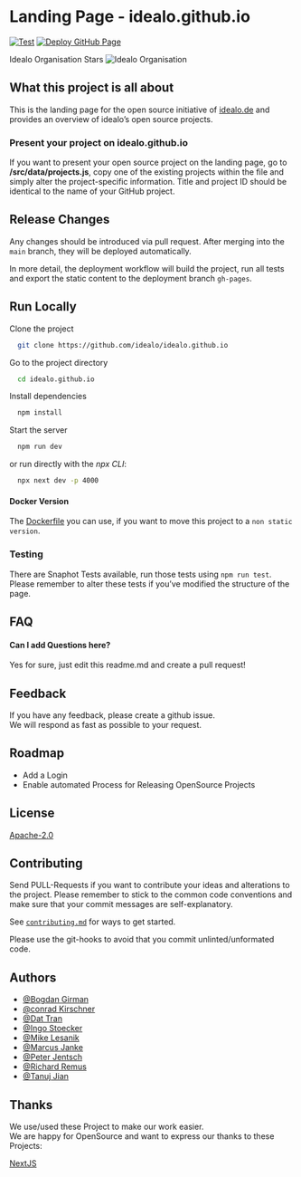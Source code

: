 # Landing Page - idealo.github.io

[![Test](https://github.com/idealo/idealo.github.io/actions/workflows/test.yml/badge.svg)](https://github.com/idealo/idealo.github.io/actions/workflows/test.yml)
[![Deploy GitHub Page](https://github.com/idealo/idealo.github.io/actions/workflows/deploy.yml/badge.svg)](https://github.com/idealo/idealo.github.io/actions/workflows/deploy.yml)

Idealo Organisation Stars ![Idealo Organisation](https://img.shields.io/github/stars/idealo?style=social)

## What this project is all about

This is the landing page for the open source initiative of [idealo.de](https://www.idealo.de/) and provides an overview of idealo’s open source projects.

### Present your project on idealo.github.io

If you want to present your open source project on the landing page, go to **/src/data/projects.js**, copy one of the existing projects within the file and simply alter the project-specific information. Title and project ID should be identical to the name of your GitHub project.

## Release Changes

Any changes should be introduced via pull request. After merging into the `main` branch, they will be deployed automatically.

In more detail, the deployment workflow will build the project, run all tests and export the static content to the deployment branch `gh-pages`.

## Run Locally

Clone the project

```bash
  git clone https://github.com/idealo/idealo.github.io
```

Go to the project directory

```bash
  cd idealo.github.io
```

Install dependencies

```bash
  npm install
```

Start the server

```bash
  npm run dev
```

or run directly with the _npx CLI_:

```bash
  npx next dev -p 4000
```

#### Docker Version

The [Dockerfile](./Dockerfile) you can use, if you want to move this project to a `non static version`.

### Testing

There are Snaphot Tests available, run those tests using `npm run test`.
Please remember to alter these tests if you’ve modified the structure of the page.

## FAQ

#### Can I add Questions here?

Yes for sure, just edit this readme.md and create a pull request!

## Feedback

If you have any feedback, please create a github issue.  
We will respond as fast as possible to your request.

## Roadmap

- Add a Login
- Enable automated Process for Releasing OpenSource Projects

## License

[Apache-2.0](https://choosealicense.com/licenses/apache-2.0/)

## Contributing

Send PULL-Requests if you want to contribute your ideas and alterations to the project. Please remember to stick to the common code conventions and make sure that your commit messages are self-explanatory.

See [`contributing.md`](./contributing.md) for ways to get started.

Please use the git-hooks to avoid that you commit unlinted/unformated code.

## Authors

- [@Bogdan Girman](https://github.com/bogdangi)
- [@conrad Kirschner](https://www.github.com/conradkirschner)
- [@Dat Tran](https://github.com/datitran)
- [@Ingo Stoecker](https://github.com/Kobe)
- [@Mike Lesanik](https://github.com/mlesniak)
- [@Marcus Janke](https://github.com/marcus-j)
- [@Peter Jentsch](https://github.com/pjentsch)
- [@Richard Remus](https://github.com/roechi)
- [@Tanuj Jian](https://github.com/tanujjain)

## Thanks

We use/used these Project to make our work easier.  
We are happy for OpenSource and want to express our thanks to these Projects:

[NextJS](https://github.com/vercel/next.js)
